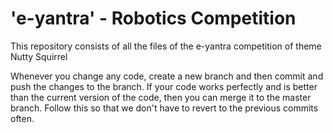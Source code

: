 # 'e-yantra' - Robotics Competition

This repository consists of all the files of the e-yantra competition of theme Nutty Squirrel

Whenever you change any code, create a new branch and then commit and push the changes to the branch.
If your code works perfectly and is better than the current version of the code, then you can merge it to the master branch.
Follow this so that we don't have to revert to the previous commits often.
